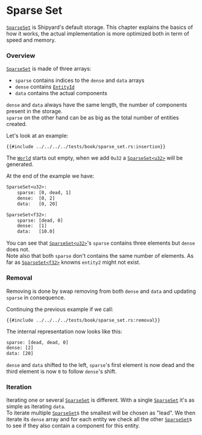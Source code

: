 # Sparse Set

[`SparseSet`](https://docs.rs/shipyard/latest/shipyard/struct.SparseSet.html) is Shipyard's default storage. This chapter explains the basics of how it works, the actual implementation is more optimized both in term of speed and memory.

### Overview

[`SparseSet`](https://docs.rs/shipyard/latest/shipyard/struct.SparseSet.html) is made of three arrays:
- `sparse` contains indices to the `dense` and `data` arrays
- `dense` contains [`EntityId`](https://docs.rs/shipyard/latest/shipyard/struct.EntityId.html)
- `data` contains the actual components

`dense` and `data` always have the same length, the number of components present in the storage.  
`sparse` on the other hand can be as big as the total number of entities created.

Let's look at an example:
```rust, noplaypen
{{#include ../../../../tests/book/sparse_set.rs:insertion}}
```

The [`World`](https://docs.rs/shipyard/latest/shipyard/struct.World.html) starts out empty, when we add `0u32` a [`SparseSet<u32>`](https://docs.rs/shipyard/latest/shipyard/struct.SparseSet.html) will be generated.

At the end of the example we have:

```txt
SparseSet<u32>:
    sparse: [0, dead, 1]
    dense:  [0, 2]
    data:   [0, 20]

SparseSet<f32>:
    sparse: [dead, 0]
    dense:  [1]
    data:   [10.0]
```

You can see that [`SparseSet<u32>`](https://docs.rs/shipyard/latest/shipyard/struct.SparseSet.html)'s `sparse` contains three elements but `dense` does not.  
Note also that both `sparse` don't contains the same number of elements. As far as [`SparseSet<f32>`](https://docs.rs/shipyard/latest/shipyard/struct.SparseSet.html) knowns `entity2` might not exist.

### Removal

Removing is done by swap removing from both `dense` and `data` and updating `sparse` in consequence.

Continuing the previous example if we call:

```rust, noplaypen
{{#include ../../../../tests/book/sparse_set.rs:removal}}
```

The internal representation now looks like this:
```txt
sparse: [dead, dead, 0]
dense: [2]
data: [20]
```

`dense` and `data` shifted to the left, `sparse`'s first element is now dead and the third element is now `0` to follow `dense`'s shift.

### Iteration

Iterating one or several [`SparseSet`](https://docs.rs/shipyard/latest/shipyard/struct.SparseSet.html) is different. With a single [`SparseSet`](https://docs.rs/shipyard/latest/shipyard/struct.SparseSet.html) it's as simple as iterating `data`.  
To iterate multiple [`SparseSet`](https://docs.rs/shipyard/latest/shipyard/struct.SparseSet.html)s the smallest will be chosen as "lead". We then iterate its `dense` array and for each entity we check all the other [`SparseSet`](https://docs.rs/shipyard/latest/shipyard/struct.SparseSet.html)s to see if they also contain a component for this entity.
